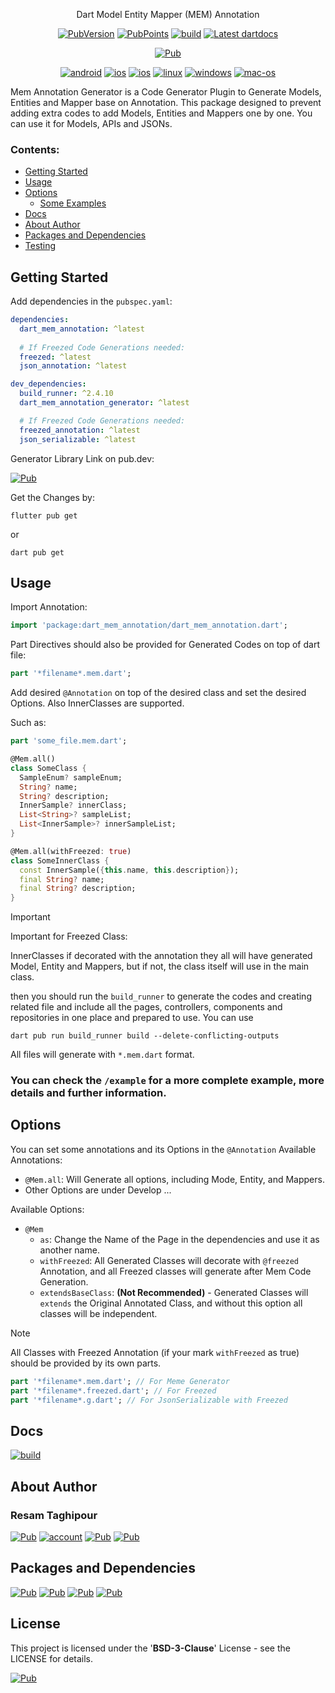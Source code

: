 
<p align="center">
  Dart Model Entity Mapper (MEM) Annotation
</p>
<p align="center">
  <!-- Pub Version -->
  <a href="https://pub.dev/packages/dart_mem_annotation"><img src="https://img.shields.io/pub/v/dart_mem_annotation?logo=dart" alt="PubVersion"></a>
  <!-- Pub Points} -->
  <a href="https://pub.dev/packages/dart_mem_annotation"><img src="https://img.shields.io/pub/points/dart_mem_annotation?logo=dart" alt="PubPoints"></a>
  <!-- GitHub Repo -->
  <a href="https://github.com/reesaam/dart_mem_annotation_generator"><img src="https://img.shields.io/badge/repo-Dart_Mem_Annotation-yellowgreen?logo=github" alt="build"></a>
  <!-- DartDoc -->
  <a href="https://pub.dev/documentation/dart_mem_annotation/latest"><img src="https://img.shields.io/badge/dartdocs-latest-blue.svg" alt="Latest dartdocs"></a>
</p>
<p align="center">
  <a href="https://pub.dev/packages/dart_mem_annotation_generator"><img src="https://img.shields.io/badge/pub-Dart_Mem_Annottaion_Generator_on_pub.dev-blue?logo=dart" alt="Pub"></a>
</p>
<p align="center">
  <a href="https://github.com/reesaam/dart_mem_annotation_generator"><img src="https://img.shields.io/badge/Android-black?logo=android" alt="android"></a>
  <a href="https://github.com/reesaam/dart_mem_annotation_generator"><img src="https://img.shields.io/badge/iOS-black?logo=apple" alt="ios"></a>
  <a href="https://github.com/reesaam/dart_mem_annotation_generator"><img src="https://img.shields.io/badge/Web-black" alt="ios"></a>
  <a href="https://github.com/reesaam/dart_mem_annotation_generator"><img src="https://img.shields.io/badge/Linux-black?logo=linux" alt="linux"></a>
  <a href="https://github.com/reesaam/dart_mem_annotation_generator"><img src="https://img.shields.io/badge/Windows-black" alt="windows"></a>
  <a href="https://github.com/reesaam/dart_mem_annotation_generator"><img src="https://img.shields.io/badge/MacOS-black?logo=apple" alt="mac-os"></a>

</p>

Mem Annotation Generator is a Code Generator Plugin to Generate Models, Entities and Mapper base on Annotation.
This package designed to prevent adding extra codes to add Models, Entities and Mappers one by one.
You can use it for Models, APIs and JSONs.

### Contents:
* [Getting Started](#Getting-Started)
* [Usage](#Usage)
* [Options](#Options)
  * [Some Examples](#Some-Examples)
* [Docs](#Docs)
* [About Author](#About-Author)
* [Packages and Dependencies](#Packages-and-Dependencies)
* [Testing](#Testing)

## Getting Started

Add dependencies in the `pubspec.yaml`:
```yaml
dependencies:
  dart_mem_annotation: ^latest
  
  # If Freezed Code Generations needed:
  freezed: ^latest
  json_annotation: ^latest

dev_dependencies:
  build_runner: ^2.4.10
  dart_mem_annotation_generator: ^latest

  # If Freezed Code Generations needed:
  freezed_annotation: ^latest
  json_serializable: ^latest
```
Generator Library Link on pub.dev:

<a href="https://pub.dev/packages/dart_mem_annotation_generator"><img src="https://img.shields.io/badge/pub-Dart_Mem_Annottaion_generator-blue?logo=dart" alt="Pub"></a>



Get the Changes by:
```shell
flutter pub get
```
or
```shell
dart pub get
```

## Usage

Import Annotation:
```dart
import 'package:dart_mem_annotation/dart_mem_annotation.dart';
```
Part Directives should also be provided for Generated Codes on top of dart file:
```dart
part '*filename*.mem.dart';
```

Add desired `@Annotation` on top of the desired class and set the desired Options.
Also InnerClasses are supported.

Such as:

```dart
part 'some_file.mem.dart';

@Mem.all()
class SomeClass {
  SampleEnum? sampleEnum;
  String? name;
  String? description;
  InnerSample? innerClass;
  List<String>? sampleList;
  List<InnerSample>? innerSampleList;
}

@Mem.all(withFreezed: true)
class SomeInnerClass {
  const InnerSample({this.name, this.description});
  final String? name;
  final String? description;
}
```


> [!Important]
> 
> Important for Freezed Class:
> 
> InnerClasses if decorated with the annotation they all will have generated Model, Entity and Mappers, but if not, the class itself will use in the main class.

then you should run the `build_runner` to generate the codes and creating related file and include all the pages, controllers, components and repositories in one place and prepared to use.
You can use
```shell
dart pub run build_runner build --delete-conflicting-outputs
```

All files will generate with `*.mem.dart` format.

### You can check the `/example` for a more complete example, more details and further information.

## Options

You can set some annotations and its Options in the `@Annotation`
Available Annotations:
  - `@Mem.all`: Will Generate all options, including Mode, Entity, and Mappers.
  - Other Options are under Develop ...

Available Options:
- `@Mem`
  - `as`: Change the Name of the Page in the dependencies and use it as another name.
  - `withFreezed`: All Generated Classes will decorate with `@freezed` Annotation, and all Freezed classes will generate after Mem Code Generation.
  - `extendsBaseClass`: **(Not Recommended)** - Generated Classes will `extends` the Original Annotated Class, and without this option all classes will be independent.

> [!Note]
>
> All Classes with Freezed Annotation (if your mark `withFreezed` as true) should be provided by its own parts.
> ```dart
> part '*filename*.mem.dart'; // For Meme Generator
> part '*filename*.freezed.dart'; // For Freezed
> part '*filename*.g.dart'; // For JsonSerializable with Freezed
> ```


## Docs
<a href="https://github.com/reesaam/dart_mem_annotation_generator/tree/main/generator/doc/api"><img src="https://img.shields.io/badge/GitHub-Docs_Repository-important?logo=github" alt="build"></a>

## About Author

### Resam Taghipour
<a href="https://www.resam.site"><img src="https://img.shields.io/badge/Website-resam.site-blue" alt="Pub"></a>
<a href="https://github.com/reesaam"><img src="https://img.shields.io/badge/GitHub-reesaam-black?style=flat&logo=github&link=https%3A%2F%2Fgithub.com%2Freesaam" alt="account"></a>
<a href="https://www.linkedin.com/in/resam"><img src="https://img.shields.io/badge/LinkedIn-resam-blue?logo=linkedin" alt="Pub"></a>
<a href="emailto:resam@resam.site"><img src="https://img.shields.io/badge/Email-resam-important?logo=maildotru" alt="Pub"></a>


## Packages and Dependencies
<a href="https://dart.dev"><img src="https://img.shields.io/badge/Dart-red?logo=dart" alt="Pub"></a>
<a href="https://flutter.dev"><img src="https://img.shields.io/badge/Flutter-blue?logo=flutter" alt="Pub"></a>
<a href="https://pub.dev/packages/build_runner"><img src="https://img.shields.io/badge/pub-BuildRunner-red?logo=dart" alt="Pub"></a>
<a href="https://pub.dev/packages/dartdoc"><img src="https://img.shields.io/badge/pub-DartDoc-red?logo=dart" alt="Pub"></a>

## License
This project is licensed under the '**BSD-3-Clause**' License - see the LICENSE for details.

<a href="https://pub.dev/packages/dart_model_entity_annotation/license"><img src="https://img.shields.io/badge/LICENSE-blue" alt="Pub"></a>
